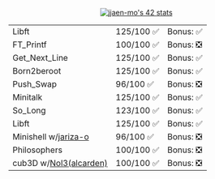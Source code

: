 <span align="center"> [![jjaen-mo's 42 stats](https://badge.mediaplus.ma/kettlebells/jjaen-mo?1337Badge=off&UM6P=off)](https://github.com/oakoudad/badge42) </span>
<body align="center" padding="100px">
  <table>
    <tr>
      <td>Libft</td>
      <td>125/100 ✅</td>
      <td>Bonus: ✅</td>
    </tr>
    <tr>
      <td>FT_Printf</td>
      <td>100/100 ✅</td>
      <td>Bonus: ❎</td>
    </tr>
    <tr>
      <td>Get_Next_Line</td>
      <td>125/100 ✅</td>
      <td>Bonus: ✅</td>
    </tr>
    <tr>
      <td>Born2beroot</td>
      <td>125/100 ✅</td>
      <td>Bonus: ✅</td>
    </tr>
    <tr>
      <td>Push_Swap</td>
      <td>96/100 ✅</td>
      <td>Bonus: ❎</td>
    </tr>
    <tr>
      <td>Minitalk</td>
      <td>125/100 ✅</td>
      <td>Bonus: ✅</td>
    </tr>
    <tr>
      <td>So_Long</td>
      <td>123/100 ✅</td>
      <td>Bonus: ✅</td>
    </tr>
    <tr>
      <td>Libft</td>
      <td>125/100 ✅</td>
      <td>Bonus: ✅</td>
    </tr>
    <tr>
      <td>Minishell w/<a href="https://github.com/jariza-o">jariza-o</a></td>
      <td>96/100 ✅</td>
      <td>Bonus: ❎</td>
    </tr>
    <tr>
      <td>Philosophers</td>
      <td>100/100 ✅</td>
      <td>Bonus: ❎</td>
    </tr>
      <tr>
      <td>cub3D w/<a href="https://github.com/Nol3">Nol3(alcarden)</a></td>
      <td>100/100 ✅</td>
      <td>Bonus: ❎</td>
    </tr>
  </table>
</body>
<!--
**Kendaluski/Kendaluski** is a ✨ _special_ ✨ repository because its `README.md` (this file) appears on your GitHub profile.

Here are some ideas to get you started:

- 🔭 I’m currently working on ...
- 🌱 I’m currently learning ...
- 👯 I’m looking to collaborate on ...
- 🤔 I’m looking for help with ...
- 💬 Ask me about ...
- 📫 How to reach me: ...
- 😄 Pronouns: ...
- ⚡ Fun fact: ...
-->
